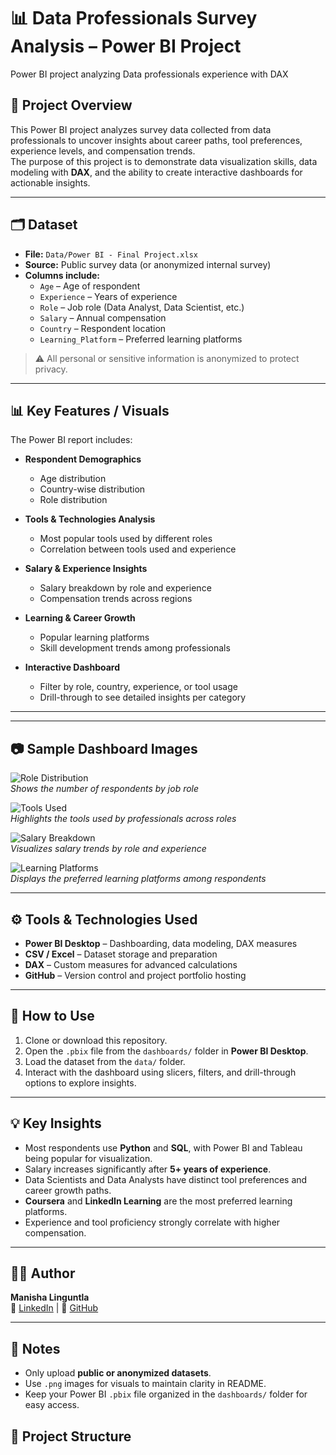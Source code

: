 # 📊 Data Professionals Survey Analysis – Power BI Project
Power BI project analyzing Data professionals experience with DAX

## 📌 Project Overview
This Power BI project analyzes survey data collected from data professionals to uncover insights about career paths, tool preferences, experience levels, and compensation trends.  
The purpose of this project is to demonstrate data visualization skills, data modeling with **DAX**, and the ability to create interactive dashboards for actionable insights.

---

## 🗂️ Dataset
- **File:** `Data/Power BI - Final Project.xlsx`  
- **Source:** Public survey data (or anonymized internal survey)  
- **Columns include:**  
  - `Age` – Age of respondent  
  - `Experience` – Years of experience  
  - `Role` – Job role (Data Analyst, Data Scientist, etc.)  
  - `Salary` – Annual compensation  
  - `Country` – Respondent location  
  - `Learning_Platform` – Preferred learning platforms  

> ⚠️ All personal or sensitive information is anonymized to protect privacy.

---

## 📊 Key Features / Visuals
The Power BI report includes:

- **Respondent Demographics**  
  - Age distribution  
  - Country-wise distribution  
  - Role distribution  

- **Tools & Technologies Analysis**  
  - Most popular tools used by different roles  
  - Correlation between tools used and experience  

- **Salary & Experience Insights**  
  - Salary breakdown by role and experience  
  - Compensation trends across regions  

- **Learning & Career Growth**  
  - Popular learning platforms  
  - Skill development trends among professionals  

- **Interactive Dashboard**  
  - Filter by role, country, experience, or tool usage  
  - Drill-through to see detailed insights per category  

---

---

## 📷 Sample Dashboard Images
![Role Distribution](images/role_distribution.png)  
*Shows the number of respondents by job role*  

![Tools Used](images/tools_used.png)  
*Highlights the tools used by professionals across roles*  

![Salary Breakdown](images/salary_breakdown.png)  
*Visualizes salary trends by role and experience*  

![Learning Platforms](images/learning_platforms.png)  
*Displays the preferred learning platforms among respondents*  

---

## ⚙️ Tools & Technologies Used
- **Power BI Desktop** – Dashboarding, data modeling, DAX measures  
- **CSV / Excel** – Dataset storage and preparation  
- **DAX** – Custom measures for advanced calculations  
- **GitHub** – Version control and project portfolio hosting  

---

## 🚀 How to Use
1. Clone or download this repository.  
2. Open the `.pbix` file from the `dashboards/` folder in **Power BI Desktop**.  
3. Load the dataset from the `data/` folder.  
4. Interact with the dashboard using slicers, filters, and drill-through options to explore insights.

---

## 💡 Key Insights
- Most respondents use **Python** and **SQL**, with Power BI and Tableau being popular for visualization.  
- Salary increases significantly after **5+ years of experience**.  
- Data Scientists and Data Analysts have distinct tool preferences and career growth paths.  
- **Coursera** and **LinkedIn Learning** are the most preferred learning platforms.  
- Experience and tool proficiency strongly correlate with higher compensation.  

---

## 👩‍💻 Author
**Manisha Linguntla**  
🔗 [LinkedIn](https://www.linkedin.com/in/manisha-linguntla/) | 🔗 [GitHub](https://github.com/manishalinguntla2808)

---

## 📌 Notes
- Only upload **public or anonymized datasets**.  
- Use `.png` images for visuals to maintain clarity in README.  
- Keep your Power BI `.pbix` file organized in the `dashboards/` folder for easy access.



## 📂 Project Structure
